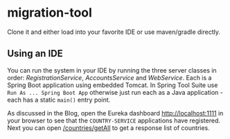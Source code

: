 # migration-tool

Clone it and either load into your favorite IDE or use maven/gradle directly.

## Using an IDE

You can run the system in your IDE by running the three server classes in order: _RegistrationService_, _AccountsService_ and _WebService_.  Each is a Spring Boot application using embedded Tomcat.  In Spring Tool Suite use `Run As ... Spring Boot App` otherwise just run each as a Java application - each has a static `main()` entry point.

As discussed in the Blog, open the Eureka dashboard [http://localhost:1111](http://localhost:1111) in your browser to see that the `COUNTRY-SERVICE` applications have registered. Next you can open [/countries/getAll](http://localhost:2222/countries/getAll) to get a response list of countries.

